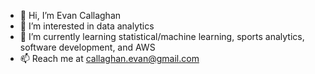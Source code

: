 - 👋 Hi, I’m Evan Callaghan
- 👀 I’m interested in data analytics
- 🌱 I’m currently learning statistical/machine learning, sports analytics, software development, and AWS
- 📫 Reach me at callaghan.evan@gmail.com

<!---
Evan-Callaghan/Evan-Callaghan is a ✨ special ✨ repository because its `README.md` (this file) appears on your GitHub profile.
You can click the Preview link to take a look at your changes.
--->
